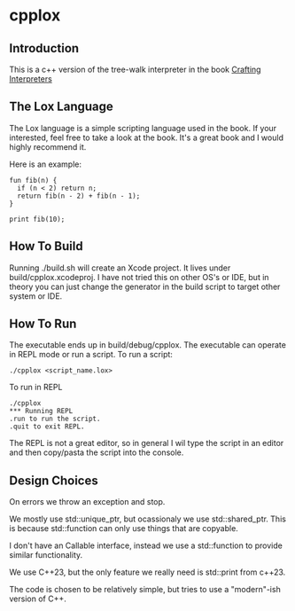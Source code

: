 # cpplox

## Introduction
This is a c++ version of the tree-walk interpreter in the book [Crafting Interpreters](https://github.com/munificent/craftinginterpreters) 

## The Lox Language
The Lox language is a simple scripting language used in the book.  If your interested, feel free to take a look at the book.  It's a great book and I would highly recommend it.

Here is an example:
```
fun fib(n) {
  if (n < 2) return n;
  return fib(n - 2) + fib(n - 1);
}

print fib(10);
```

## How To Build
Running ./build.sh will create an Xcode project.  It lives under build/cpplox.xcodeproj.  I have not tried this on other OS's or IDE, but in theory you can just
change the generator in the build script to target other system or IDE.

## How To Run
The executable ends up in build/debug/cpplox.  The executable can operate in REPL mode or run a script.  To run a script:
```
./cpplox <script_name.lox>
```

To run in REPL
```
./cpplox
*** Running REPL
.run to run the script.
.quit to exit REPL.
```

The REPL is not a great editor, so in general I wil type the script in an editor and then copy/pasta the script into the console.

## Design Choices
On errors we throw an exception and stop.

We mostly use std::unique_ptr, but ocassionaly we use std::shared_ptr.  This is because std::function can only use things that are copyable.

I don't have an Callable interface, instead we use a std::function to provide similar functionality.

We use C++23, but the only feature we really need is std::print from c++23.

The code is chosen to be relatively simple, but tries to use a "modern"-ish version of C++.

